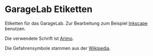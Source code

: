 GarageLab Etiketten
===================

Etiketten für das GarageLab. Zur Bearbeitung zum Beispiel [Inkscape](http://inkscape.org) benutzen.

Die verwendete Schrift ist [Arimo](http://www.google.com/fonts/specimen/Arimo).

Die Gefahrensymbole stammen aus der [Wikipedia](https://de.wikipedia.org/wiki/Gefahrensymbol).
